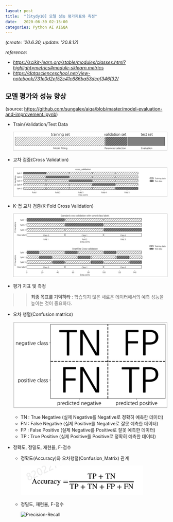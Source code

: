 ```yaml
---
layout: post
title:  "[Stydy10] 모델 성능 평가지표와 측정"
date:   2020-06-30 02:15:00
categories: Python AI AI&QA
---
```


*(create: '20.6.30, update: '20.8.12)*

*reference:*
  - *<https://scikit-learn.org/stable/modules/classes.html?highlight=metrics#module-sklearn.metrics>*
  - *<https://datascienceschool.net/view-notebook/731e0d2ef52c41c686ba53dcaf346f32/>*

## 모델 평가와 성능 향상

(source: <https://github.com/sungalex/aiqa/blob/master/model-evaluation-and-improvement.ipynb>)

  - Train/Validation/Test Data

    ![validataion_set](/img/validation_dataset.png)

  - 교차 검증(Cross Validation)

    ![cross-validation](/img/cross-validation.png)

  - K-겹 교차 검증(K-Fold Cross Validation)

    ![k-fold](/img/k-fold-cross-validation.png)

  - 평가 지표 및 측정

>> **최종 목표를 기억하라** : 학습되지 않은 새로운 데이터에서의 예측 성능을 높이는 것이 중요하다.

  - 오차 행렬(Confusion matrics)

    ![confusion_matrix](/img/confusion_matrix.png)

    - TN : True Negative (실제 Negative를 Negative로 정확히 예측한 데이터)
    - FN : False Negative (실제 Positive를 Negative로 잘못 예측한 데이터)
    - FP : False Positive (실제 Negative를 Positive로 잘못 예측한 데이터)
    - TP : True Positive (실제 Positive를 Positive로 정확히 예측한 데이터)

  - 정확도, 정밀도, 재현율, F-점수

    - 정확도(Accuracy)와 오차행렬(Confusion_Matrix) 관계

      ![accuracy-cm](/img/accuracy-confusion_matrix.PNG)

    - 정밀도, 재현율, F-점수

      ![Precision-Recall](/img/precision-recall-f_ma.PNG)
